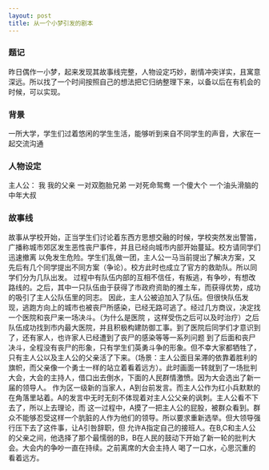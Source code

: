 ```yaml
---
layout: post
title: 从一个小梦引发的剧本
---
```

### 题记  
昨日偶作一小梦，起来发现其故事线完整，人物设定巧妙，剧情冲突详实，且寓意深远。所以找了一个时间按照自己的想法把它归纳整理下来，以备以后在有机会的时候，可以实现。

### 背景  
一所大学，学生们过着悠闲的学生生活，能够听到来自不同学生的声音，大家在一起交流沟通
### 人物设定
主人公： 我
我的父亲
一对双胞胎兄弟
一对死命鸳鸯
一个傻大个
一个油头滑脑的中年大叔

### 故事线  
故事从学校开始，正当学生们讨论着东西方思想交融的时候，学校突然发出警笛，广播称城市郊区发生恶性丧尸事件，并且已经向城市内部开始蔓延。校方请同学们迅速撤离
以免发生危险。学生们乱做一团，主人公一马当前提出了解决方案，又先后有几个同学提出不同方案（争论）。校方此时也成立了官方的救助队。所以同学们分为几队出发。
过程中有队伍内部的互相不信任，有叛逃，有争吵，有想改路线的。之后，其中一只队伍由于获得了市政府资助的推土车，而获得优势，成功的吸引了主人公队伍里的同志。
因此，主人公被迫加入了队伍。但很快队伍发现，逃跑方向上的城市也被丧尸所感染，已经无路可逃了。经过几方商议，决定找一个医院和丧尸来一场决斗。（为什么是医院
，这样受伤之后可以及时治疗）之后队伍成功找到市内最大医院，并且积极构建防御工事。到了医院后同学们才意识到了，还有家人，也许家人已经遭到了丧尸的感染等等一系列问题
到了后面和丧尸决斗，全程没有丧尸的形象，只有学生们英勇斗争的形象。但不幸大家都牺牲了，只有主人公以及主人公的父亲活了下来。（场景：主人公面目呆滞的依靠着胜利的
旗帜，而父亲像一个勇士一样的站立着看着远方）。此时画面一转就到了一场批判大会，大会的主持人，借口出去倒水，下面的人民群情激愤。因为大会选出了新一届的领导人。
作为区一级新的当家人，A到台前发言。而主人公作为红小兵默默的在角落里站着。A的发言中无时无刻不体现着对主人公父亲的讽刺。主人公看不下去了，所以上去理论，而
这一过程中，A摸了一把主人公的屁股，被群众看到。群众不能够忍受这样一个肮脏的人作为他们的领导。所以要求重新选举。但大领导强行压下去了这件事，让A引咎辞职，但
允许A指定自己的接班人。在B,C和主人公的父亲之间，他选择了那个最懦弱的B，B在人民的鼓动下开始了新一轮的批判大会。大会内的争吵一直在持续。之前离席的大会主持人
喝了一口水，心思沉重的看着远方。

